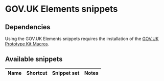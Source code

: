 # GOV.UK Elements snippets

## Dependencies
Using the GOV.UK Elements snippets requires the installation of the [GOV.UK Prototype Kit Macros](https://github.com/whatterz/govuk-prototype-kit-macros).

## Available snippets

|Name|Shortcut|Snippet set|Notes|
|---|---|---|---|
